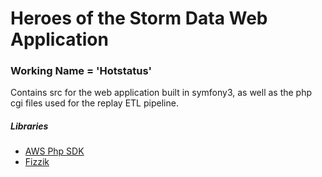# Heroes of the Storm Data Web Application
### Working Name = 'Hotstatus'

Contains src for the web application built in symfony3, as well as the php cgi files used for the replay ETL pipeline.


##### Libraries 
- [AWS Php SDK](https://aws.amazon.com/sdk-for-php/)
- [Fizzik](https://github.com/maximtiourin/Fizzik)
